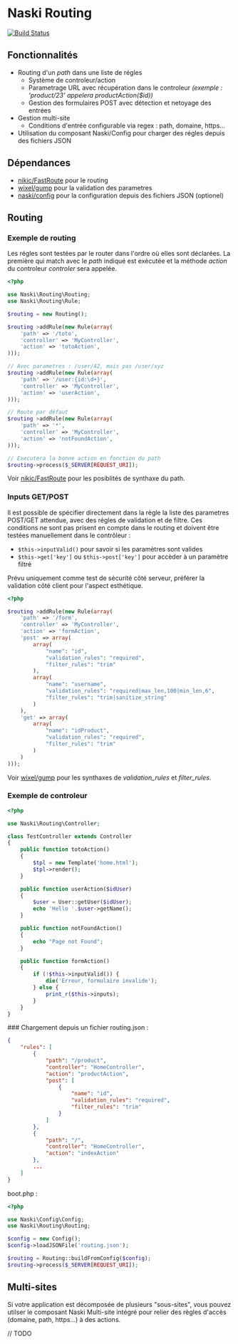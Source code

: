 # Naski Routing

[![Build Status](https://travis-ci.org/Doelia/naski-routing.svg?branch=master)](https://travis-ci.org/Doelia/naski-routing)


## Fonctionnalités
- Routing d'un *path* dans une liste de régles
    - Système de controleur/action
    - Parametrage URL avec récupération dans le controleur *(exemple : 'product/23' appelera productAction($id))*
    - Gestion des formulaires POST avec détection et netoyage des entrées
- Gestion multi-site
    - Conditions d'entrée configurable via regex : path, domaine, https...
- Utilisation du composant Naski/Config pour charger des régles depuis des fichiers JSON

## Dépendances

- [nikic/FastRoute](https://github.com/nikic/FastRoute) pour le routing
- [wixel/gump](https://github.com/Wixel/GUMP) pour la validation des parametres
- [naski/config](https://github.com/doelia/naski-config) pour la configuration depuis des fichiers JSON (optionel)


## Routing

### Exemple de routing
Les régles sont testées par le router dans l'ordre où elles sont déclarées. La première qui match avec le *path* indiqué est exécutée et la méthode *action* du controleur *controler* sera appelée.

```php
<?php

use Naski\Routing\Routing;
use Naski\Routing\Rule;

$routing = new Routing();

$routing >addRule(new Rule(array(
    'path' => '/toto',
    'controller' => 'MyController',
    'action' => 'totoAction',
)));

// Avec parametres : /user/42, mais pas /user/xyz
$routing >addRule(new Rule(array(
    'path' => '/user:{id:\d+}',
    'controller' => 'MyController',
    'action' => 'userAction',
)));

// Route par défaut
$routing >addRule(new Rule(array(
    'path' => '*',
    'controller' => 'MyController',
    'action' => 'notFoundAction',
)));

// Executera la bonne action en fonction du path
$routing->process($_SERVER[REQUEST_URI]);
```
Voir [nikic/FastRoute](https://github.com/nikic/FastRoute) pour les posiblités de synthaxe du path.

### Inputs GET/POST
Il est possible de spécifier directement dans la règle la liste des parametres POST/GET attendue, avec des régles de validation et de filtre. Ces conditions ne sont pas prisent en compte dans le routing et doivent être testées manuellement dans le contrôleur :
- `$this->inputValid()` pour savoir si les paramètres sont valides
- `$this->get['key']` ou `$this->post['key']` pour accèder à un paramètre filtré

Prévu uniquement comme test de sécurité côté serveur, préférer la validation côté client pour l'aspect esthétique.

```php
<?php

$routing >addRule(new Rule(array(
    'path' => '/form',
    'controller' => 'MyController',
    'action' => 'formAction',
    'post' => array(
        array(
            "name": "id",
            "validation_rules": "required",
            "filter_rules": "trim"
        ),
        array(
            "name": "username",
            "validation_rules": "required|max_len,100|min_len,6",
            "filter_rules": "trim|sanitize_string"
        )
    ),
    'get' => array(
        array(
            "name": "idProduct",
            "validation_rules": "required",
            "filter_rules": "trim"
        )
    )
)));
```

Voir [wixel/gump](https://github.com/Wixel/GUMP) pour les synthaxes de *validation_rules* et *filter_rules*.

### Exemple de controleur

```php
<?php

use Naski\Routing\Controller;

class TestController extends Controller
{
    public function totoAction()
    {
        $tpl = new Template('home.html');
        $tpl->render();
    }

    public function userAction($idUser)
    {
        $user = User::getUser($idUser);
        echo 'Hello '.$user->getName();
    }

    public function notFoundAction()
    {
        echo "Page not Found";
    }

    public function formAction()
    {
        if (!$this->inputValid()) {
            die('Erreur, formulaire invalide');
        } else {
            print_r($this->inputs);
        }
    }
}
```

### Chargement depuis un fichier
routing.json :
```json
{
    "rules": [
        {
            "path": "/product",
            "controller": "HomeController",
            "action": "productAction",
            "post": [
                {
                    "name": "id",
                    "validation_rules": "required",
                    "filter_rules": "trim"
                }
            ]
        },
        {
            "path": "/",
            "controller": "HomeController",
            "action": "indexAction"
        },
        ...
    ]
}
```
boot.php :
```php
<?php

use Naski\Config\Config;
use Naski\Routing\Routing;

$config = new Config();
$config->loadJSONFile('routing.json');

$routing = Routing::buildFromConfig($config);
$routing->process($_SERVER[REQUEST_URI]);
```

## Multi-sites

Si votre application est décomposée de plusieurs "sous-sites", vous pouvez utilser le composant Naski Multi-site intégré pour relier des règles d'accès (domaine, path, https...) à des actions.

// TODO
